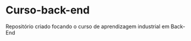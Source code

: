 # Curso-back-end
Repositório criado focando o curso de aprendizagem industrial em Back-End

<a href='https://image.api.playstation.com/vulcan/img/rnd/202010/2621/H9v5o8vP6RKkQtR77LIGrGDE.png?w=1920&thumb=false'>
</a>
